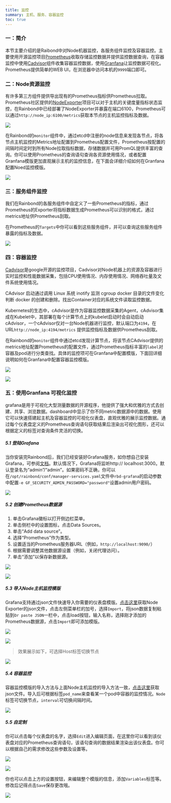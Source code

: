 ```yaml
---
title: 监控
summary: 主机、服务、容器监控
toc: true
---
```


### 一：简介

本节主要介绍的是Raibond中对Node机器监控，各服务组件监控及容器监控。主要使用开源监控项目[Prometheus](https://prometheus.io/)收取存储监控数据并提供监控数据查询，在容器监控中使用[Cadvisor](https://github.com/google/cadvisor)组件收集容器监控数据，使用[Granfana](https://grafana.com/)让监控数据可视化。Prometheus提供简单的WEB UI，在浏览器中访问本机的`9999`端口即可。



### 二：Node资源监控

有许多第三方组件提供导出现有的Prometheus指标供Prometheus拉取。Prometheus社区提供的[NodeExporter](https://github.com/prometheus/node_exporter)项目可以对于主机的关键度量指标状态监控，在Rainbond中已经部署了NodeExporter并暴露在端口6100，Prometheus可以通过`http://node_ip:6100/metrics`获取本节点的主机监控指标及数据。

![](https://static.goodrain.com/images/docs/3.7/monitor/node_targets.jpg)

在Rainbond的`monitor`组件中，通过etcd中注册的node信息来发现各节点，将各节点主机监控的Metrics地址配置到Prometheus配置文件，Prometheus按配置的间隔时间定时到所有Node拉取指标数据，存储数据并可用PromQL提供丰富的查询。你可以使用Prometheus的查询语句查询各资源使用情况，或者配置Granfana模版更加直观展示主机的监控信息，在下面会详细介绍如何在Granfana配置Noed监控模版。

![](https://static.goodrain.com/images/docs/3.7/monitor/node-targets2.jpg)



### 三：服务组件监控

我们在Rainbond的各服务组件中自定义了一些Prometheus的指标，通过Prometheus的Exporter将指标数据生成Prometheus可以识别的格式，通过metrics地址供Prometheus刮取。

在Prometheus的`Targets`中你可以看到这些服务组件，并可以查询这些服务组件暴露的指标及数据。

![](https://static.goodrain.com/images/docs/3.7/monitor/service-healthy.jpg)



### 四：容器监控

[Cadvisor](https://github.com/google/cadvisor)是google开源的监控项目，Cadvisor对Node机器上的资源及容器进行实时监控和性能数据采集，包括CPU使用情况、内存使用情况、网络吞吐量及文件系统使用情况。

CAdvisor 启动通过调用 Linux 系统 inotify 监测 cgroup docker 目录的文件变化判断 docker 的创建和删除。找出Container对应的系统文件读取监控数据。

Kubernetes的生态中，cAdvisor是作为容器监控数据采集的Agent，cAdvisor集成在Kubelet中，其部署在每个计算节点上的kubelet启动时会自动启动cAdvisor，一个cAdvisor仅对一台Node机器进行监控，默认端口为`4194`，在URL`http://node_ip:4194/metrics` 提供监控指标及数据供Prometheus刮取。

在Rainbond的`monitor`组件中通过etcd发现计算节点，将该节点CAdvisor提供的metrics地址配置Prometheus的配置文件，通过Prometheus指标丰富的`label`对容器及pod进行分类查找。具体的监控项可在Granfana中配置模版，下面回详细说明如何在Granfana中配置容器监控模版。

![](https://static.goodrain.com/images/docs/3.7/monitor/cadvisor-1.jpg)

![](https://static.goodrain.com/images/docs/3.7/monitor/cadvisor-2.jpg)



### 五：使用Granfana 可视化监控

grafana是用于可视化大型测量数据的开源程序，他提供了强大和优雅的方式去创建、共享、浏览数据。dashboard中显示了你不同metric数据源中的数据。使用它可以快速搭建起主机及容器监控的可视化仪表盘，直观优雅的展示监控数据。通过每个仪表盘定义的Prometheus查询语句获取结果后渲染出可视化图形，还可以根据定义的标签对查询条件灵活的切换。

##### 5.1 登陆Grafana

当你安装完Rainbond后，我们已经安装好Grafana服务，如你想自己安装Grafana，可参阅[文档](http://docs.grafana.org/installation/)。默认情况下，Grafana将监听http:// localhost:3000。默认登录名为“admin”/“admin”。如果密码不正确，你可以在`/opt/rainbond/conf/manager-services.yaml`文件中`rbd-grafana`的启动参数中配置`-e GF_SECURITY_ADMIN_PASSWORD="password"`设置admin用户密码。

![](https://static.goodrain.com/images/docs/3.7/monitor/login.png)

##### 5.2 创建Prometheus数据源

1. 单击Grafana徽标以打开侧边栏菜单。
2. 单击侧栏中的设置图标，点击Data Sources。
3. 单击“Add data source”。
4. 选择“Prometheus”作为类型。
5. 设置适当的Prometheus服务器URL（例如，`http://localhost:9090/`）
6. 根据需要调整其他数据源设置（例如，关闭代理访问）。
7. 单击“添加”以保存新数据源。

![](https://static.goodrain.com/images/docs/3.7/monitor/add-datasource1.jpg)

![](https://static.goodrain.com/images/docs/3.7/monitor/add-datasource2.jpg)

##### 5.3 导入Node主机监控模版

Grafana支持通过json文件快速导入你需要的仪表盘模版。[点击这里](https://static.goodrain.com/images/docs/3.7/monitor/Node_Exporter_Full.json)获取Node Exporter的json文件，点击左侧菜单栏的加号，选择`Import`，将json数据复制粘贴到`Or paste JSON`一栏中，点击load按钮，输入名称，选择刚才添加的Prometheus数据源，点击`Import`即可添加模版。

![](https://static.goodrain.com/images/docs/3.7/monitor/import1.jpg)

![](https://static.goodrain.com/images/docs/3.7/monitor/import2.jpg)

> 效果展示如下，可选择Host标签切换节点

![](https://static.goodrain.com/images/docs/3.7/monitor/node-export.png)

##### 5.4 容器监控

容器监控模版的导入方法与上面Node主机监控的导入方法一致，[点击这里](https://static.goodrain.com/images/docs/3.7/monitor/Docker_and_Container_Stats.json)获取json文件。导入后可根据标签`pod_name`来查看某一个pod中容器的监控情况。`Node`标签可切换节点，`interval`可切换间隔时间。

![](https://static.goodrain.com/images/docs/3.7/monitor/contaner.jpg)

##### 5.5 自定制

你可以点击每个仪表盘的名字，选择`Edit`进入编辑页面，在这里你可以看到该仪表盘对应的Prometheus查询语句，该语句查询的数据结果渲染出该仪表盘。你可以根据自己的需求修改这些参数及设置等。

![](https://static.goodrain.com/images/docs/3.7/monitor/edit1.jpg)

![](https://static.goodrain.com/images/docs/3.7/monitor/edit2.jpg)

你也可以点击上方的设置按钮，来编辑整个模版的信息，添加`Variables`标签等。修改后记得点击`Save`保存更改哦。

![](https://static.goodrain.com/images/docs/3.7/monitor/settings.jpg)